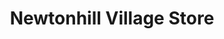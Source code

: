 ---
title: "Newtonhill Village Store"
url: /newtonhill/newtonhill-village-store/
shop: convenience
---